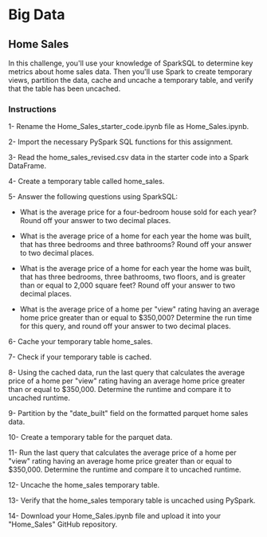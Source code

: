 # Big Data
## Home Sales 
In this challenge, you'll use your knowledge of SparkSQL to determine key metrics about home sales data. Then you'll use Spark to create temporary views, partition the data, cache and uncache a temporary table, and verify that the table has been uncached.

### Instructions

1- Rename the Home_Sales_starter_code.ipynb file as Home_Sales.ipynb.

2- Import the necessary PySpark SQL functions for this assignment.

3- Read the home_sales_revised.csv data in the starter code into a Spark DataFrame.

4- Create a temporary table called home_sales.

5- Answer the following questions using SparkSQL:

   - What is the average price for a four-bedroom house sold for each year? Round off your answer to two decimal places.

   - What is the average price of a home for each year the home was built, that has three bedrooms and three bathrooms? Round off your answer to two decimal places.

   - What is the average price of a home for each year the home was built, that has three bedrooms, three bathrooms, two floors, and is greater than or equal to 2,000 square feet? Round off your answer to two decimal places.

   - What is the average price of a home per "view" rating having an average home price greater than or equal to $350,000? Determine the run time for this query, and round off your answer to two decimal places.

6- Cache your temporary table home_sales.

7- Check if your temporary table is cached.

8- Using the cached data, run the last query that calculates the average price of a home per "view" rating having an average home price greater than or equal to $350,000. Determine the runtime and compare it to uncached runtime.

9- Partition by the "date_built" field on the formatted parquet home sales data.

10- Create a temporary table for the parquet data.

11- Run the last query that calculates the average price of a home per "view" rating having an average home price greater than or equal to $350,000. Determine the runtime and compare it to uncached runtime.

12- Uncache the home_sales temporary table.

13- Verify that the home_sales temporary table is uncached using PySpark.

14- Download your Home_Sales.ipynb file and upload it into your "Home_Sales" GitHub repository.
